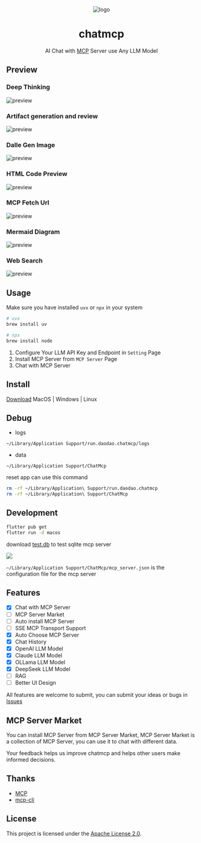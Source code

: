 <div align="center">
<img src="./macos/Runner/Assets.xcassets/AppIcon.appiconset/icon_128@1x.png" alt="logo">
<h1>chatmcp</h1>

AI Chat with [MCP](https://modelcontextprotocol.io/introduction) Server use Any LLM Model
</div>

## Preview

### Deep Thinking
![preview](./assets/preview/think.png)

### Artifact generation and review
![preview](./assets/preview/artifact.jpg)

### Dalle Gen Image
![preview](./assets/preview/gen_img.png)

### HTML Code Preview
![preview](./assets/preview/html.png)

### MCP Fetch Url
![preview](./assets/preview/mcp_fetch.png)

### Mermaid Diagram
![preview](./assets/preview/mermaid.png)

### Web Search
![preview](./assets/preview/web_search.png)

## Usage

Make sure you have installed `uvx` or `npx` in your system

```bash
# uvx
brew install uv

# npx
brew install node 
```

1. Configure Your LLM API Key and Endpoint in `Setting` Page
2. Install MCP Server from `MCP Server` Page
3. Chat with MCP Server

## Install

[Download](https://github.com/daodao97/chatmcp/releases)  MacOS | Windows | Linux


## Debug 

- logs 

`~/Library/Application Support/run.daodao.chatmcp/logs`

- data

`~/Library/Application Support/ChatMcp`


reset app can use this command

```bash
rm -rf ~/Library/Application\ Support/run.daodao.chatmcp
rm -rf ~/Library/Application\ Support/ChatMcp
```

## Development

```bash
flutter pub get
flutter run -d macos
```

download [test.db](./assets/test.db) to test sqlite mcp server

![](./assets/test.png)

`~/Library/Application Support/ChatMcp/mcp_server.json` is the configuration file for the mcp server

## Features

- [x] Chat with MCP Server
- [ ] MCP Server Market
- [ ] Auto install MCP Server
- [ ] SSE MCP Transport Support
- [x] Auto Choose MCP Server
- [x] Chat History
- [x] OpenAI LLM Model
- [x] Claude LLM Model
- [x] OLLama LLM Model
- [x] DeepSeek LLM Model
- [ ] RAG 
- [ ] Better UI Design

All features are welcome to submit, you can submit your ideas or bugs in [Issues](https://github.com/daodao97/chatmcp/issues)

## MCP Server Market

You can install MCP Server from MCP Server Market, MCP Server Market is a collection of MCP Server, you can use it to chat with different data.

Your feedback helps us improve chatmcp and helps other users make informed decisions.

## Thanks

- [MCP](https://modelcontextprotocol.io/introduction)
- [mcp-cli](https://github.com/chrishayuk/mcp-cli)

## License

This project is licensed under the [Apache License 2.0](./LICENSE).
